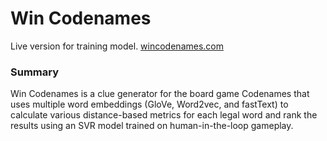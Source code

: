 # Win Codenames

Live version for training model.
[wincodenames.com](https://wincodenames.com)

### Summary
Win Codenames is a clue generator for the board game Codenames that uses multiple word embeddings (GloVe, Word2vec, and fastText) to calculate various distance-based metrics for each legal word and rank the results using an SVR model trained on human-in-the-loop gameplay.